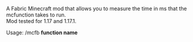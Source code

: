 A Fabric Minecraft mod that allows you to measure the time in ms that the mcfunction takes to run.<br>
Mod tested for 1.17 and 1.17.1.

Usage:
/mcfb **function name**
